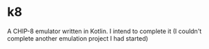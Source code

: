 # k8
A CHIP-8 emulator written in Kotlin.
I intend to complete it (I couldn't complete another emulation project I had started)
